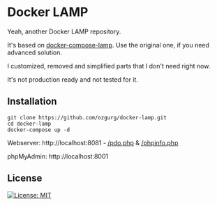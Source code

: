 
# Docker LAMP
Yeah, another Docker LAMP repository.

It's based on [docker-compose-lamp](https://github.com/sprintcube/docker-compose-lamp). Use the original one, if you need advanced solution.

I customized, removed and simplified parts that I don't need right now.

It's not production ready and not tested for it.

## Installation

    git clone https://github.com/ozgurg/docker-lamp.git
    cd docker-lamp
    docker-compose up -d

Webserver: http://localhost:8081 - [/pdo.php](http://localhost:8081/pdo.php) & [/phpinfo.php](http://localhost:8081/phpinfo.php)

phpMyAdmin: http://localhost:8001


## License
[![License: MIT](https://img.shields.io/badge/License-MIT-yellow.svg)](https://github.com/ozgurg/docker-lamp/blob/main/LICENSE)
